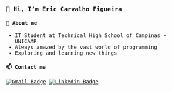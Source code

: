 <samp>
  <h3>👋 Hi, I’m Eric Carvalho Figueira</h3>

  <h4>🚀 About me</h4>

  - IT Student at Technical High School of Campinas - UNICAMP
  - Always amazed by the vast world of programming
  - Exploring and learning new things

  <h4>📫 Contact me</h4>
  
  [![Gmail Badge](https://img.shields.io/badge/Gmail-EA4335.svg?style=for-the-badge&logo=Gmail&logoColor=white&link=mailto:oeric.carvalho.figueira@gmail.com)](mailto:oeric.carvalho.figueira@gmail.com)
  [![Linkedin Badge](https://img.shields.io/badge/LinkedIn-0077B5?style=for-the-badge&logo=linkedin&logoColor=white&link=https://www.linkedin.com/in/eric-carvalho-figueira/)](https://www.linkedin.com/in/eric-carvalho-figueira/) 
  
</samp>
